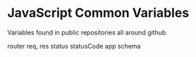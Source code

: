 # JavaScript Common Variables

Variables found in public repositories all around github


router
req,
res
status
statusCode
app
schema